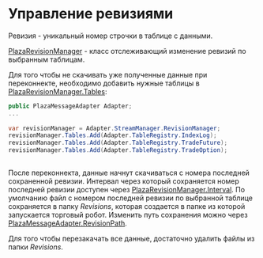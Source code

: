 # Управление ревизиями

Ревизия \- уникальный номер строчки в таблице с данными.

[PlazaRevisionManager](xref:StockSharp.Plaza.PlazaRevisionManager) \- класс отслеживающий изменение ревизий по выбранным таблицам.

Для того чтобы не скачивать уже полученные данные при переконнекте, необходимо добавить нужные таблицы в [PlazaRevisionManager.Tables](xref:StockSharp.Plaza.PlazaRevisionManager.Tables):

```cs
public PlazaMessageAdapter Adapter;
...
		
var revisionManager = Adapter.StreamManager.RevisionManager;
revisionManager.Tables.Add(Adapter.TableRegistry.IndexLog);
revisionManager.Tables.Add(Adapter.TableRegistry.TradeFuture);
revisionManager.Tables.Add(Adapter.TableRegistry.TradeOption);
		
```

После переконнекта, данные начнут скачиваться с номера последней сохраненной ревизии. Интервал через который сохраняется номер последней ревизии доступен через [PlazaRevisionManager.Interval](xref:StockSharp.Plaza.PlazaRevisionManager.Interval). По умолчанию файл с номером последней ревизии по выбранной таблице сохраняется в папку *Revisions*, которая создается в папке из которой запускается торговый робот. Изменить путь сохранения можно через [PlazaMessageAdapter.RevisionPath](xref:StockSharp.Plaza.PlazaMessageAdapter.RevisionPath).

Для того чтобы перезакачать все данные, достаточно удалить файлы из папки *Revisions*.
